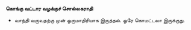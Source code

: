 **கொங்கு வட்டார வழக்குச் சொல்லகராதி**
- வாந்தி வருவதற்கு முன் ஒருமாதிரியாக இருத்தல். ஒரே கொமட்டலா இருக்குது.

